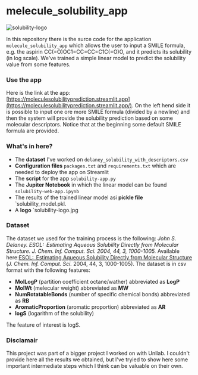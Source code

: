 # melecule_solubility_app
![solubility-logo](https://user-images.githubusercontent.com/91341004/166319326-a10e6703-a670-4445-bc0b-3aa9d3b01e5f.jpg)

In this repository there is the surce code for the application `molecule_solubility_app` which allows the user to input a SMILE formula, e.g. the aspirin  CC(=O)OC1=CC=CC=C1C(=O)O, and it predicts its solubility (in log scale). We've trained a simple linear model to predict the solubility value from some features. 

### Use the app
Here is the link at the app: [https://moleculesolubilityprediction.streamlit.app](https://moleculesolubilityprediction.streamlit.app/). On the left hend side it is possible to input one ore more SMILE formula (divided by a newline) and then the system will provide the solubility prediction based on some molecular descriptors. Notice that at the beginning some default SMILE formula are provided.

### What's in here?
- The **dataset** I've worked on `delaney_solubility_with_descriptors.csv`
- **Configuration files** `packages.txt` and `requirements.txt` which are needed to deploy the app on Streamlit
- The **script** for the app `solubility-app.py`
- The **Jupiter Notebook** in which the linear model can be found `solubility-web-app.ipynb`
- The results of the trained linear model asi **pickle file** `solubility_model.pkl.
- A **logo** `solubility-logo.jpg

### Dataset 
The dataset we used for the training process is the following: *John S. Delaney. ESOL:  Estimating Aqueous Solubility Directly from Molecular Structure. J. Chem. Inf. Comput. Sci. 2004, 44, 3, 1000-1005.* Available here:[ESOL:  Estimating Aqueous Solubility Directly from Molecular Structure](https://pubs.acs.org/doi/10.1021/ci034243x) (*J. Chem. Inf. Comput. Sci.* 2004, 44, 3, 1000-1005). The dataset is in csv format with the following features:

- **MolLogP** (partition coefficient octane/wather) abbreviated as **LogP**
- **MolWt** (melecular weight) abbreviated as **MW**
- **NumRotatableBonds** (number of specific chemical bonds) abbreviated as **RB**
- **AromaticProportion** (aromatic proportion) abbreviated as **AR**
- **logS** (logarithm of the solubility)

The feature of interest is logS.

### Disclamair
This project was part of a bigger project I worked on with Unilab. I couldn't provide here all the results we obtained, but I've tryied to show here some important intermediate steps which I think can be valuable on their own.
